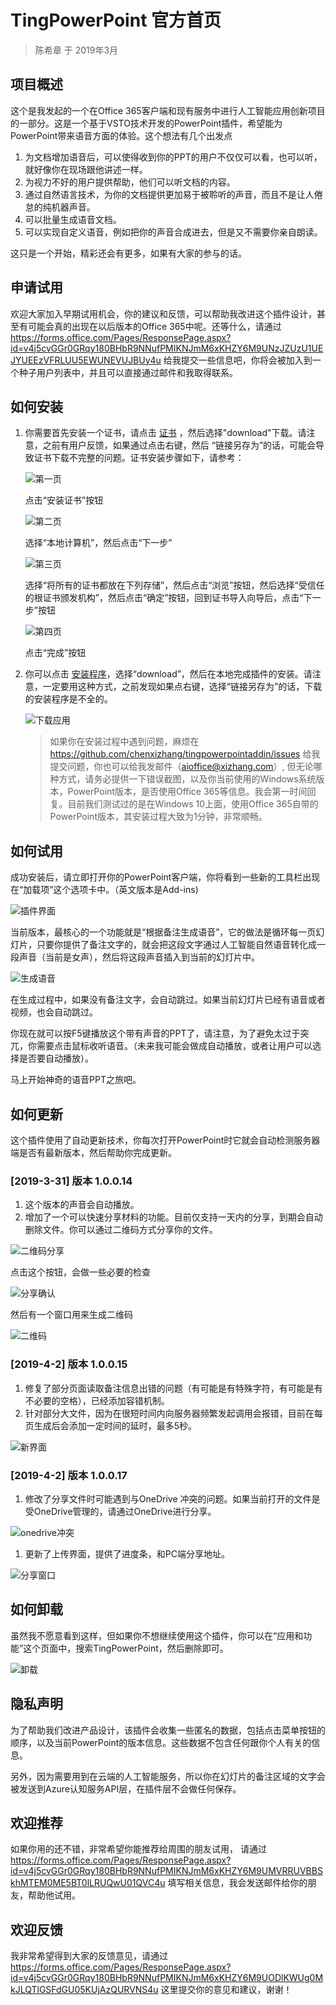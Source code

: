 # TingPowerPoint 官方首页

> 陈希章 于 2019年3月

## 项目概述

这个是我发起的一个在Office 365客户端和现有服务中进行人工智能应用创新项目的一部分。这是一个基于VSTO技术开发的PowerPoint插件，希望能为PowerPoint带来语音方面的体验。这个想法有几个出发点

1. 为文档增加语音后，可以使得收到你的PPT的用户不仅仅可以看，也可以听，就好像你在现场跟他讲述一样。
1. 为视力不好的用户提供帮助，他们可以听文档的内容。
1. 通过自然语言技术，为你的文档提供更加易于被聆听的声音，而且不是让人倦怠的纯机器声音。
1. 可以批量生成语音文档。
1. 可以实现自定义语音，例如把你的声音合成进去，但是又不需要你亲自朗读。

这只是一个开始，精彩还会有更多，如果有大家的参与的话。

## 申请试用

欢迎大家加入早期试用机会，你的建议和反馈，可以帮助我改进这个插件设计，甚至有可能会真的出现在以后版本的Office 365中呢。还等什么，请通过 <https://forms.office.com/Pages/ResponsePage.aspx?id=v4j5cvGGr0GRqy180BHbR9NNufPMIKNJmM6xKHZY6M9UNzJZUzU1UEJYUEEzVFRLUU5EWUNEVUJBUy4u> 给我提交一些信息吧，你将会被加入到一个种子用户列表中，并且可以直接通过邮件和我取得联系。

## 如何安装

1. 你需要首先安装一个证书，请点击 [证书](/resources/aioffice.cer) ，然后选择"download"下载。请注意，之前有用户反馈，如果通过点击右键，然后 “链接另存为”的话，可能会导致证书下载不完整的问题。证书安装步骤如下，请参考：

    ![第一页](images/2019-03-21-09-16-08.png)

    点击“安装证书”按钮

    ![第二页](images/2019-03-21-09-17-05.png)

    选择“本地计算机”，然后点击“下一步”

    ![第三页](images/2019-03-21-09-18-35.png)

    选择“将所有的证书都放在下列存储”，然后点击“浏览”按钮，然后选择“受信任的根证书颁发机构”，然后点击“确定”按钮，回到证书导入向导后，点击“下一步”按钮

    ![第四页](images/2019-03-21-09-21-24.png)

    点击“完成”按钮

1. 你可以点击 [安装程序](/resources/installer.exe)，选择“download”，然后在本地完成插件的安装。请注意，一定要用这种方式，之前发现如果点右键，选择“链接另存为”的话，下载的安装程序是不全的。

    ![下载应用](images/2019-03-21-13-47-20.png)

    > 如果你在安装过程中遇到问题，麻烦在<https://github.com/chenxizhang/tingpowerpointaddin/issues> 给我提交问题，你也可以给我发邮件（aioffice@xizhang.com）, 但无论哪种方式，请务必提供一下错误截图，以及你当前使用的Windows系统版本，PowerPoint版本，是否使用Office 365等信息。我会第一时间回复。目前我们测试过的是在Windows 10上面，使用Office 365自带的PowerPoint版本，其安装过程大致为1分钟，非常顺畅。

## 如何试用

成功安装后，请立即打开你的PowerPoint客户端，你将看到一些新的工具栏出现在“加载项”这个选项卡中。（英文版本是Add-ins)

![插件界面](images/2019-03-21-09-29-37.png)

当前版本，最核心的一个功能就是“根据备注生成语音”，它的做法是循环每一页幻灯片，只要你提供了备注文字的，就会把这段文字通过人工智能自然语音转化成一段声音（当前是女声），然后将这段声音插入到当前的幻灯片中。

![生成语音](images/2019-03-21-09-32-56.png)

在生成过程中，如果没有备注文字，会自动跳过。如果当前幻灯片已经有语音或者视频，也会自动跳过。

你现在就可以按F5键播放这个带有声音的PPT了，请注意，为了避免太过于突兀，你需要点击鼠标收听语音。（未来我可能会做成自动播放，或者让用户可以选择是否要自动播放）。

马上开始神奇的语音PPT之旅吧。

## 如何更新

这个插件使用了自动更新技术，你每次打开PowerPoint时它就会自动检测服务器端是否有最新版本，然后帮助你完成更新。

### [2019-3-31] 版本 1.0.0.14

1. 这个版本的声音会自动播放。
1. 增加了一个可以快速分享材料的功能。目前仅支持一天内的分享，到期会自动删除文件。你可以通过二维码方式分享你的文件。

![二维码分享](images/2019-03-31-17-01-08.png)

点击这个按钮，会做一些必要的检查

![分享确认](images/2019-03-31-17-02-20.png)

然后有一个窗口用来生成二维码

![二维码](images/2019-03-31-17-09-39.png)

### [2019-4-2] 版本 1.0.0.15

1. 修复了部分页面读取备注信息出错的问题（有可能是有特殊字符，有可能是有不必要的空格），已经添加容错机制。
1. 针对部分大文件，因为在很短时间内向服务器频繁发起调用会报错，目前在每页生成后会添加一定时间的延时，最多5秒。

![新界面](images/2019-04-02-16-16-20.png)

### [2019-4-2] 版本 1.0.0.17

1. 修改了分享文件时可能遇到与OneDrive 冲突的问题。如果当前打开的文件是受OneDrive管理的，请通过OneDrive进行分享。

![onedrive冲突](images/2019-04-02-22-48-38.png)

1. 更新了上传界面，提供了进度条，和PC端分享地址。

![分享窗口](images/2019-04-02-22-50-19.png)

## 如何卸载

虽然我不愿意看到这样，但如果你不想继续使用这个插件，你可以在“应用和功能”这个页面中，搜索TingPowerPoint，然后删除即可。

![卸载](images/2019-03-22-09-25-00.png)

## 隐私声明

为了帮助我们改进产品设计，该插件会收集一些匿名的数据，包括点击菜单按钮的顺序，以及当前PowerPoint的版本信息。这些数据不包含任何跟你个人有关的信息。

另外，因为需要用到在云端的人工智能服务，所以你在幻灯片的备注区域的文字会被发送到Azure认知服务API层，在插件层不会做任何保存。

## 欢迎推荐

如果你用的还不错，非常希望你能推荐给周围的朋友试用， 请通过 <https://forms.office.com/Pages/ResponsePage.aspx?id=v4j5cvGGr0GRqy180BHbR9NNufPMIKNJmM6xKHZY6M9UMVRRUVBBSkhMTEM0ME5BT0lLRUQwU01QVC4u> 填写相关信息，我会发送邮件给你的朋友，帮助他试用。

## 欢迎反馈

我非常希望得到大家的反馈意见，请通过 <https://forms.office.com/Pages/ResponsePage.aspx?id=v4j5cvGGr0GRqy180BHbR9NNufPMIKNJmM6xKHZY6M9UODlKWUg0MkJLQTlGSFdGU05KUjAzQURVNS4u> 这里提交你的意见和建议，谢谢！